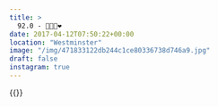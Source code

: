 ```yaml
---
title: >
  92.0 - 👑🍆🦁❤️
date: 2017-04-12T07:50:22+00:00
location: "Westminster"
image: "/img/471833122db244c1ce80336738d746a9.jpg"
draft: false
instagram: true
---
```


{{<photo src="/img/471833122db244c1ce80336738d746a9.jpg">}}
